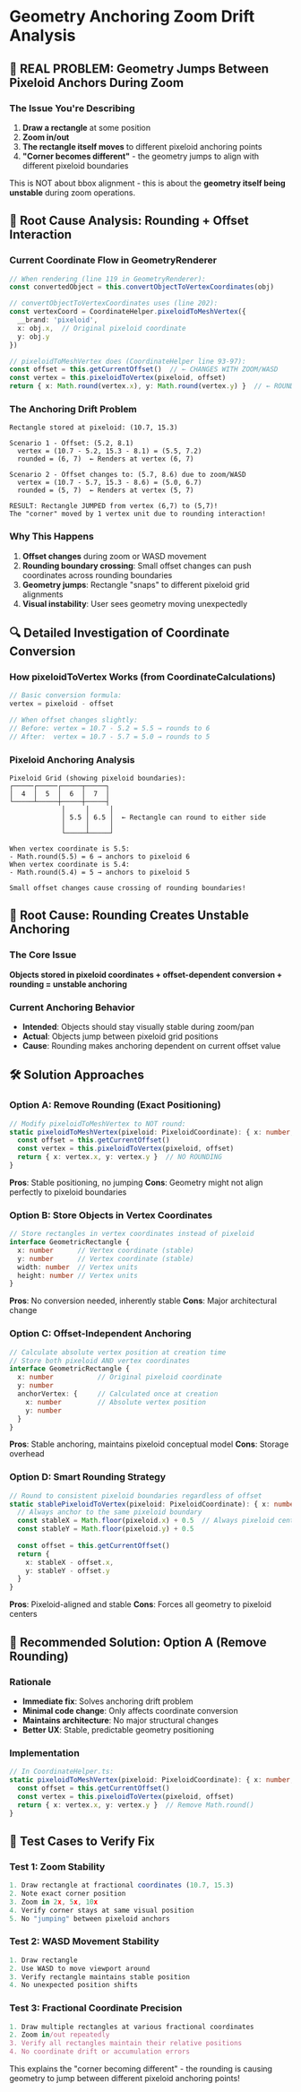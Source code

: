 # Geometry Anchoring Zoom Drift Analysis

## 🎯 REAL PROBLEM: Geometry Jumps Between Pixeloid Anchors During Zoom

### The Issue You're Describing
1. **Draw a rectangle** at some position
2. **Zoom in/out** 
3. **The rectangle itself moves** to different pixeloid anchoring points
4. **"Corner becomes different"** - the geometry jumps to align with different pixeloid boundaries

This is NOT about bbox alignment - this is about the **geometry itself being unstable** during zoom operations.

## 🔬 Root Cause Analysis: Rounding + Offset Interaction

### Current Coordinate Flow in GeometryRenderer
```typescript
// When rendering (line 119 in GeometryRenderer):
const convertedObject = this.convertObjectToVertexCoordinates(obj)

// convertObjectToVertexCoordinates uses (line 202):
const vertexCoord = CoordinateHelper.pixeloidToMeshVertex({
  __brand: 'pixeloid',
  x: obj.x,  // Original pixeloid coordinate
  y: obj.y
})

// pixeloidToMeshVertex does (CoordinateHelper line 93-97):
const offset = this.getCurrentOffset()  // ← CHANGES WITH ZOOM/WASD
const vertex = this.pixeloidToVertex(pixeloid, offset)
return { x: Math.round(vertex.x), y: Math.round(vertex.y) }  // ← ROUNDING!
```

### The Anchoring Drift Problem
```
Rectangle stored at pixeloid: (10.7, 15.3)

Scenario 1 - Offset: (5.2, 8.1)
  vertex = (10.7 - 5.2, 15.3 - 8.1) = (5.5, 7.2)
  rounded = (6, 7)  ← Renders at vertex (6, 7)

Scenario 2 - Offset changes to: (5.7, 8.6) due to zoom/WASD  
  vertex = (10.7 - 5.7, 15.3 - 8.6) = (5.0, 6.7)
  rounded = (5, 7)  ← Renders at vertex (5, 7)

RESULT: Rectangle JUMPED from vertex (6,7) to (5,7)!
The "corner" moved by 1 vertex unit due to rounding interaction!
```

### Why This Happens
1. **Offset changes** during zoom or WASD movement
2. **Rounding boundary crossing**: Small offset changes can push coordinates across rounding boundaries
3. **Geometry jumps**: Rectangle "snaps" to different pixeloid grid alignments
4. **Visual instability**: User sees geometry moving unexpectedly

## 🔍 Detailed Investigation of Coordinate Conversion

### How pixeloidToVertex Works (from CoordinateCalculations)
```typescript
// Basic conversion formula:
vertex = pixeloid - offset

// When offset changes slightly:
// Before: vertex = 10.7 - 5.2 = 5.5 → rounds to 6
// After:  vertex = 10.7 - 5.7 = 5.0 → rounds to 5
```

### Pixeloid Anchoring Analysis
```
Pixeloid Grid (showing pixeloid boundaries):
┌─────┌─────┌─────┬─────┐
│  4  │  5  │  6  │  7  │
└─────┴─────┼─────┼─────┤
             │     │     │
             │ 5.5 │ 6.5 │  ← Rectangle can round to either side
             │     │     │
             └─────┴─────┘

When vertex coordinate is 5.5:
- Math.round(5.5) = 6 → anchors to pixeloid 6
When vertex coordinate is 5.4:  
- Math.round(5.4) = 5 → anchors to pixeloid 5

Small offset changes cause crossing of rounding boundaries!
```

## 🎯 Root Cause: Rounding Creates Unstable Anchoring

### The Core Issue
**Objects stored in pixeloid coordinates + offset-dependent conversion + rounding = unstable anchoring**

### Current Anchoring Behavior
- **Intended**: Objects should stay visually stable during zoom/pan
- **Actual**: Objects jump between pixeloid grid positions
- **Cause**: Rounding makes anchoring dependent on current offset value

## 🛠️ Solution Approaches

### Option A: Remove Rounding (Exact Positioning)
```typescript
// Modify pixeloidToMeshVertex to NOT round:
static pixeloidToMeshVertex(pixeloid: PixeloidCoordinate): { x: number, y: number } {
  const offset = this.getCurrentOffset()
  const vertex = this.pixeloidToVertex(pixeloid, offset)
  return { x: vertex.x, y: vertex.y }  // NO ROUNDING
}
```

**Pros**: Stable positioning, no jumping
**Cons**: Geometry might not align perfectly to pixeloid boundaries

### Option B: Store Objects in Vertex Coordinates
```typescript
// Store rectangles in vertex coordinates instead of pixeloid
interface GeometricRectangle {
  x: number      // Vertex coordinate (stable)
  y: number      // Vertex coordinate (stable)
  width: number  // Vertex units
  height: number // Vertex units
}
```

**Pros**: No conversion needed, inherently stable
**Cons**: Major architectural change

### Option C: Offset-Independent Anchoring
```typescript
// Calculate absolute vertex position at creation time
// Store both pixeloid AND vertex coordinates
interface GeometricRectangle {
  x: number           // Original pixeloid coordinate
  y: number
  anchorVertex: {     // Calculated once at creation
    x: number         // Absolute vertex position
    y: number
  }
}
```

**Pros**: Stable anchoring, maintains pixeloid conceptual model
**Cons**: Storage overhead

### Option D: Smart Rounding Strategy
```typescript
// Round to consistent pixeloid boundaries regardless of offset
static stablePixeloidToVertex(pixeloid: PixeloidCoordinate): { x: number, y: number } {
  // Always anchor to the same pixeloid boundary
  const stableX = Math.floor(pixeloid.x) + 0.5  // Always pixeloid center
  const stableY = Math.floor(pixeloid.y) + 0.5
  
  const offset = this.getCurrentOffset()
  return {
    x: stableX - offset.x,
    y: stableY - offset.y
  }
}
```

**Pros**: Pixeloid-aligned and stable
**Cons**: Forces all geometry to pixeloid centers

## 🎯 Recommended Solution: Option A (Remove Rounding)

### Rationale
- **Immediate fix**: Solves anchoring drift problem
- **Minimal code change**: Only affects coordinate conversion
- **Maintains architecture**: No major structural changes
- **Better UX**: Stable, predictable geometry positioning

### Implementation
```typescript
// In CoordinateHelper.ts:
static pixeloidToMeshVertex(pixeloid: PixeloidCoordinate): { x: number, y: number } {
  const offset = this.getCurrentOffset()
  const vertex = this.pixeloidToVertex(pixeloid, offset)
  return { x: vertex.x, y: vertex.y }  // Remove Math.round()
}
```

## 🧪 Test Cases to Verify Fix

### Test 1: Zoom Stability
```typescript
1. Draw rectangle at fractional coordinates (10.7, 15.3)
2. Note exact corner position
3. Zoom in 2x, 5x, 10x
4. Verify corner stays at same visual position
5. No "jumping" between pixeloid anchors
```

### Test 2: WASD Movement Stability  
```typescript
1. Draw rectangle 
2. Use WASD to move viewport around
3. Verify rectangle maintains stable position
4. No unexpected position shifts
```

### Test 3: Fractional Coordinate Precision
```typescript
1. Draw multiple rectangles at various fractional coordinates
2. Zoom in/out repeatedly
3. Verify all rectangles maintain their relative positions
4. No coordinate drift or accumulation errors
```

This explains the "corner becoming different" - the rounding is causing geometry to jump between different pixeloid anchoring points!